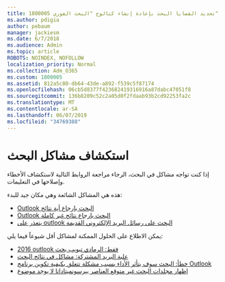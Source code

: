 ```yaml
---
title: 1800005 تحديد القضايا البحث بإعادة إنشاء كتالوج "البحث الفوري"
ms.author: pdigia
author: pebaum
manager: jackiesm
ms.date: 6/7/2018
ms.audience: Admin
ms.topic: article
ROBOTS: NOINDEX, NOFOLLOW
localization_priority: Normal
ms.collection: Adm_O365
ms.custom: 1800005
ms.assetid: 812a5c80-db64-43de-a892-f539c5f87174
ms.openlocfilehash: 06cb5d8377f423682419316916a87dabc47051f8
ms.sourcegitcommit: 136b8209c52c2a05d0f2fdaab93b2cd92253fa2c
ms.translationtype: MT
ms.contentlocale: ar-SA
ms.lasthandoff: 06/07/2019
ms.locfileid: "34769388"
---
```

# <a name="troubleshoot-search-issues"></a>استكشاف مشاكل البحث

إذا كنت تواجه مشاكل في البحث، الرجاء مراجعة الروابط التالية لاستكشاف الأخطاء وإصلاحها في التعليمات.

هذه هي المشاكل الشائعة وهي مكان جيد للبدء:
- [Outlook البحث بإرجاع أية نتائج](https://support.office.com/article/2556b11f-f4d8-46be-b0a7-de33a3f4f066#bkmk_noresults)
- [Outlook البحث بإرجاع نتائج غير كاملة](https://support.office.com/article/2556b11f-f4d8-46be-b0a7-de33a3f4f066#bkmk_incompleteresults)
- [يتعذر على outlook البحث على رسائل البريد الإلكتروني القديمة](https://support.office.com/article/2556b11f-f4d8-46be-b0a7-de33a3f4f066#bkmk_olderemails)

يمكن الاطلاع على الحلول الممكنة لمشاكل أقل شيوعاً فيما يلي:
- [2016 outlook فقط: الرمادي تبويب بحث](https://support.office.com/article/2556b11f-f4d8-46be-b0a7-de33a3f4f066#bkmk_greytab)
- [علبة البريد المشتركة: مشاكل في نتائج البحث](https://support.office.com/article/2556b11f-f4d8-46be-b0a7-de33a3f4f066#bkmk_sharedmailbox)
- [خطأ: البحث سوف يتأثر الأداء بسبب مشكلة تتعلق بكيفية تكوين برنامج Outlook](https://support.office.com/article/51c9d2c7-a3db-4358-afdf-50d3a9e57039)
- [إظهار مجلدات البحث غير متوقع العناصر بيرسونميتاداتا لا يوجد موضوع](https://support.microsoft.com/help/4035436/outlook-search-folders-show-items-with-blank-subject)